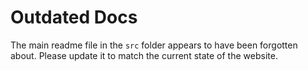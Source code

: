 # Outdated Docs

The main readme file in the `src` folder appears to have been forgotten about. Please update it to match the current state of the website.
